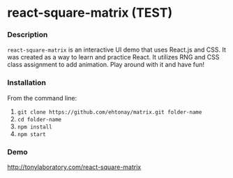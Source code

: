 # react-square-matrix (TEST)


### Description

`react-square-matrix` is an interactive UI demo that uses React.js and CSS. It was created as a way to learn and practice React. It utilizes RNG and CSS class assignment to add animation. Play around with it and have fun!


### Installation

From the command line:

1) `git clone https://github.com/ehtonay/matrix.git folder-name`
2) `cd folder-name`
3) `npm install`
4) `npm start`


### Demo

http://tonylaboratory.com/react-square-matrix